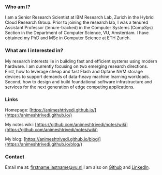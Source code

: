 ### Who am I?

I am a Senior Research Scientist at IBM Research Lab, Zurich in the Hybrid Cloud Research Group. Prior to joining the research lab, I was a tenured Assistant Professor (tenure-tracked) in the Computer Systems (CompSys) Section in the Department of Computer Science, VU, Amsterdam. I have obtained my PhD and MSc in Computer Science at ETH Zurich.

### What am I interested in?

My research interests lie in building fast and efficient systems using modern hardware. I am currently focusing on two emerging research directions. First, how to leverage cheap and fast Flash and Optane NVM storage devices to support demands of data-heavy machine learning workloads. Second, how to design and build foundational software infrastructure and services for the next generation of edge computing applications. 

### Links 
Homepage: [https://animeshtrivedi.github.io/](https://animeshtrivedi.github.io/)

My notes wiki: [https://github.com/animeshtrivedi/notes/wiki](https://github.com/animeshtrivedi/notes/wiki)

My blog: [https://animeshtrivedi.github.io/blog/](https://animeshtrivedi.github.io/blog/)

### Contact 

Email me at: firstname.lastname@vu.nl 
I am also on
[Github](https://github.com/animeshtrivedi) and 
[LinkedIn](https://ch.linkedin.com/in/animesh-trivedi-5407aa2).
